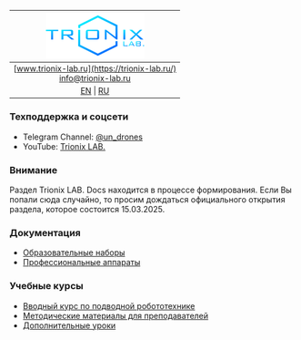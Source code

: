 | ![logo](/logo_nav.png) |
| :---: |
| [www.trionix-lab.ru](https://trionix-lab.ru/) <br/> [info@trionix-lab.ru](mailto:info@trionix-lab.ru) |
| [EN](/README.md) \| [RU](/README_RU.md) |

### Техподдержка и соцсети
* Telegram Channel: [@un_drones](https://t.me/un_drones)
* YouTube: [Trionix LAB.](https://www.youtube.com/@trionixlab)

### Внимание

Раздел Trionix LAB. Docs находится в процессе формирования. Если Вы попали сюда случайно, то просим дождаться официального открытия раздела, которое состоится 15.03.2025.

### Документация
* [Образовательные наборы](/documentation/RU/projects/kids_RU.md)
* [Профессиональные аппараты](/documentation/RU/prof/prof_RU.md)

### Учебные курсы
* [Вводный курс по подводной робототехнике](/documentation/RU/school/begin/begin_RU.md)
* [Методические материалы для преподавателей](/documentation/RU/school/teachers/teachers_RU.md)
* [Дополнительные уроки](/documentation/RU/lessons/lessons_RU.md)
